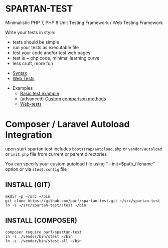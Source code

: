 SPARTAN-TEST
============

Minimalistic PHP 7, PHP 8 Unit Testing Framework / Web Testing Framework

Write your tests in style:
* tests should be simple
* run your tests as executable file
* test your code and/or test web pages
* test is ~ php code, minimal learning curve
* less cruft, more fun

- [Syntax](https://github.com/parf/spartan-test/blob/main/Syntax.md)
- [Web Tests](https://github.com/parf/spartan-test/blob/main/web-tests.md)

* Examples
    - [Basic test example](https://github.com/parf/spartan-test/blob/main/examples/1-basics/1-first-test.stest)
    - (advanced) [Custom comparison methods](https://github.dev/parf/spartan-test/blob/main/examples/1-basics/special-tests.stest)
    - [Web-tests](/web-tests.md)


# Composer / Laravel Autoload Integration
upon start spartan test includes `bootstrap/autoload.php` or `vendor/autoload` or `init.php` file from current or parent directories

You can specify your custom autoload file using "--init=$path_filename" option or via `stest.config` file


INSTALL (GIT)
-------
    mkdir -p ~/src ~/bin
    git clone https://github.com/parf/spartan-test.git ~/src/spartan-test
    ln -s ~/src/spartan-test/stest ~/bin


INSTALL (COMPOSER)
-------
    composer require parf/spartan-test
    ln -s ./vendor/bin/stest ~/bin
    ln -s ./vendor/bin/stest-all ~/bin
